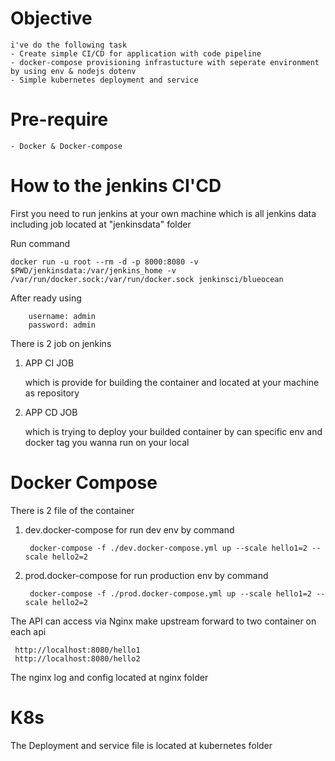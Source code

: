 # Objective

    i've do the following task
    - Create simple CI/CD for application with code pipeline
    - docker-compose provisioning infrastucture with seperate environment by using env & nodejs dotenv
    - Simple kubernetes deployment and service

# Pre-require

    - Docker & Docker-compose

# How to the jenkins CI'CD

First you need to run jenkins at your own machine which is all jenkins data including job located at "jenkinsdata" folder

Run command 

    docker run -u root --rm -d -p 8000:8080 -v $PWD/jenkinsdata:/var/jenkins_home -v /var/run/docker.sock:/var/run/docker.sock jenkinsci/blueocean

After ready using 

        username: admin
        password: admin

There is 2 job on jenkins

1. APP CI JOB
        
    which is provide for building the container and located at your machine as repository

2. APP CD JOB

    which is trying to deploy your builded container by can specific env and docker tag you wanna run on your local


# Docker Compose

There is 2 file of the container

1. dev.docker-compose for run dev env by command
        
        docker-compose -f ./dev.docker-compose.yml up --scale hello1=2 --scale hello2=2

2. prod.docker-compose for run production env by command

        docker-compose -f ./prod.docker-compose.yml up --scale hello1=2 --scale hello2=2
 

The API can access via Nginx make upstream forward to two container on each api

     http://localhost:8080/hello1
     http://localhost:8080/hello2

The nginx log and config  located at nginx folder


# K8s

The Deployment and service file is located at kubernetes folder